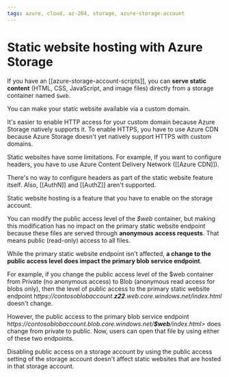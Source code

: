 ```yaml
---
tags: azure, cloud, az-204, storage, azure-storage-account
---
```


# Static website hosting with Azure Storage

If you have an [[azure-storage-account-scripts]], you can **serve static content** (HTML, CSS, JavaScript, and image files) directly from a storage container named `$web`.

You can make your static website available via a custom domain.

It's easier to enable HTTP access for your custom domain because Azure Storage natively supports it. To enable HTTPS, you have to use Azure CDN because Azure Storage doesn't yet natively support HTTPS with custom domains.

Static websites have some limitations. For example, If you want to configure headers, you have to use Azure Content Delivery Network ([[Azure CDN]]).

There's no way to configure headers as part of the static website feature itself.
Also, [[AuthN]] and [[AuthZ]] aren't supported.

Static website hosting is a feature that you have to enable on the storage account.

You can modify the public access level of the _$web_ container, but making this modification has no impact on the primary static website endpoint because these files are served through **anonymous access requests**. That means public (read-only) access to all files.

While the primary static website endpoint isn't affected, **a change to the public access level does impact the primary blob service endpoint**.

For example, if you change the public access level of the $web container from Private (no anonymous access) to Blob (anonymous read access for blobs only), then the level of public access to the primary static website endpoint h*ttps://contosoblobaccount.**z22**.web.core.windows.net/index.html* doesn't change.

However, the public access to the primary blob service endpoint h*ttps://contosoblobaccount.blob.core.windows.net/**$web**/index.html>* does change from private to public. Now, users can open that file by using either of these two endpoints.

Disabling public access on a storage account by using the public access setting of the storage account doesn't affect static websites that are hosted in that storage account.
